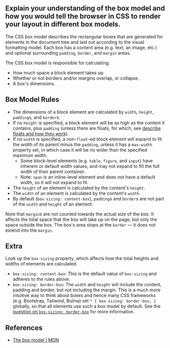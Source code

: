 
## Explain your understanding of the box model and how you would tell the browser in CSS to render your layout in different box models.

The CSS box model describes the rectangular boxes that are generated for elements in the document tree and laid out according to the visual formatting model. Each box has a content area (e.g. text, an image, etc.) and optional surrounding `padding`, `border`, and `margin` areas.

The CSS box model is responsible for calculating:

- How much space a block element takes up.
- Whether or not borders and/or margins overlap, or collapse.
- A box's dimensions.

## Box Model Rules

- The dimensions of a block element are calculated by `width`, `height`, `padding`s, and `border`s.
- If no `height` is specified, a block element will be as high as the content it contains, plus `padding` (unless there are floats, for which, see [describe floats and how they work](/questions/quiz/describe-floats-and-how-they-work)).
- If no `width` is specified, a non-`float`-ed block element will expand to fit the width of its parent minus the `padding`, unless it has a `max-width` property set, in which case it will be no wider than the specified maximum width.
  - Some block-level elements (e.g. `table`, `figure`, and `input`) have inherent or default width values, and may not expand to fill the full width of their parent container.
  - Note: `span` is an inline-level element and does not have a default width, so it will not expand to fit.
- The `height` of an element is calculated by the content's `height`.
- The `width` of an element is calculated by the content's `width`.
- By default (`box-sizing: content-box`), `padding`s and `border`s are not part of the `width` and `height` of an element.

Note that `margin`s are not counted towards the actual size of the box. It affects the total space that the box will take up on the page, but only the space outside the box. The box's area stops at the `border` — it does not extend into the `margin`.

## Extra

Look up the `box-sizing` property, which affects how the total heights and widths of elements are calculated.

- `box-sizing: content-box`: This is the default value of `box-sizing` and adheres to the rules above.
- `box-sizing: border-box`: The `width` and `height` will include the content, padding and border, but not including the margin. This is a much more intuitive way to think about boxes and hence many CSS frameworks (e.g. Bootstrap, Tailwind, Bulma) set `* { box-sizing: border-box; }` globally, so that all elements use such a box model by default. See the [question on `box-sizing: border-box`](/questions/quiz/what-does-box-sizing-border-box-do-what-are-its-advantages) for more information.

## References

- [The box model | MDN](https://developer.mozilla.org/en-US/docs/Learn/CSS/Building_blocks/The_box_model#the_standard_css_box_model)